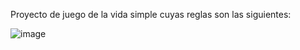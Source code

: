 Proyecto de juego de la vida simple cuyas reglas son las siguientes: 


![image](https://github.com/kzzazzk/Hormiga-de-Langton/assets/72697785/805fe3e8-b139-4f52-9614-dabc00390612)

